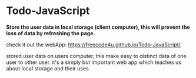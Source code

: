 # Todo-JavaScript
<b>Store the user data in local storage (client computer), this will prevent the loss of data by refreshing the page.</b>

check it out the webApp: https://freecode4u.github.io/Todo-JavaScript/ <br>


stored user data on users computer, this make easy to distinct data of one user to other user. it's a simply but important web app which teaches us about local storage and their uses.

